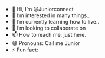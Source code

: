 - 👋 Hi, I’m @Juniorconnect
- 👀 I’m interested in many things..
- 🌱 I’m currently learning how to live..
- 💞️ I’m looking to collaborate on 
- 📫 How to reach me, just here.
- 😄 Pronouns: Call me Junior
- ⚡ Fun fact: 

<!---
Juniorconnect/Juniorconnect is a ✨ special ✨ repository because its `README.md` (this file) appears on your GitHub profile.
You can click the Preview link to take a look at your changes.
--->
